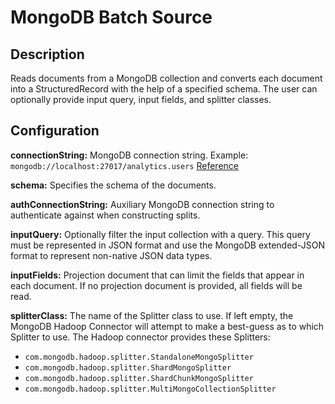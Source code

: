 # MongoDB Batch Source


Description
-----------
Reads documents from a MongoDB collection and converts each document into a StructuredRecord with the help
of a specified schema. The user can optionally provide input query, input fields, and splitter classes.


Configuration
-------------
**connectionString:** MongoDB connection string. Example: `mongodb://localhost:27017/analytics.users` 
[Reference](http://docs.mongodb.org/manual/reference/connection-string)

**schema:** Specifies the schema of the documents.

**authConnectionString:** Auxiliary MongoDB connection string to authenticate against when constructing splits.

**inputQuery:** Optionally filter the input collection with a query. This query must be represented in JSON format
and use the MongoDB extended-JSON format to represent non-native JSON data types.

**inputFields:** Projection document that can limit the fields that appear in each document. 
If no projection document is provided, all fields will be read.

**splitterClass:** The name of the Splitter class to use. If left empty, the MongoDB Hadoop Connector will attempt
to make a best-guess as to which Splitter to use. The Hadoop connector provides these Splitters:

  - `com.mongodb.hadoop.splitter.StandaloneMongoSplitter`
  - `com.mongodb.hadoop.splitter.ShardMongoSplitter`
  - `com.mongodb.hadoop.splitter.ShardChunkMongoSplitter`
  - `com.mongodb.hadoop.splitter.MultiMongoCollectionSplitter`
